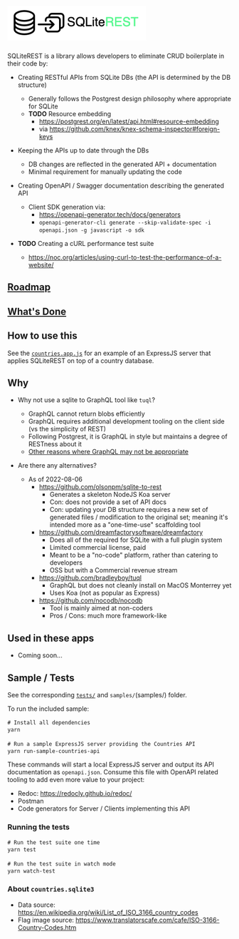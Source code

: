 # ![SQLiteRest](logo.png)

SQLiteREST is a library allows developers to eliminate CRUD boilerplate in their code by:

- Creating RESTful APIs from SQLite DBs (the API is determined by the DB structure)
    - Generally follows the Postgrest design philosophy where appropriate for SQLite
    - **TODO** Resource embedding 
        - https://postgrest.org/en/latest/api.html#resource-embedding
        - via https://github.com/knex/knex-schema-inspector#foreign-keys

- Keeping the APIs up to date through the DBs
    - DB changes are reflected in the generated API + documentation
    - Minimal requirement for manually updating the code

- Creating OpenAPI / Swagger documentation describing the generated API
    - Client SDK generation via:
        - https://openapi-generator.tech/docs/generators
        - `openapi-generator-cli generate --skip-validate-spec -i openapi.json -g javascript -o sdk`

- **TODO** Creating a cURL performance test suite
    - https://noc.org/articles/using-curl-to-test-the-performance-of-a-website/

## [Roadmap](todo.md)
## [What's Done](done.md)

## How to use this

See the [`countries.app.js`](tests/countries.app.js) for an example of an ExpressJS server that applies SQLiteREST on top of a country database.


## Why

- Why not use a sqlite to GraphQL tool like `tuql`?
    - GraphQL cannot return blobs efficiently
    - GraphQL requires additional development tooling on the client side (vs the simplicity of REST)
    - Following Postgrest, it is GraphQL in style but maintains a degree of RESTness about it
    - [Other reasons where GraphQL may not be appropriate]()

- Are there any alternatives?
    - As of 2022-08-06
        - https://github.com/olsonpm/sqlite-to-rest
            - Generates a skeleton NodeJS Koa server
            - Con: does not provide a set of API docs
            - Con: updating your DB structure requires a new set of generated files / modification to the original set; meaning it's intended more as a "one-time-use" scaffolding tool
        - https://github.com/dreamfactorysoftware/dreamfactory
            - Does all of the required for SQLite with a full plugin system
            - Limited commercial license, paid
            - Meant to be a "no-code" platform, rather than catering to developers
            - OSS but with a Commercial revenue stream
        - https://github.com/bradleyboy/tuql
            - GraphQL but does not cleanly install on MacOS Monterrey yet
            - Uses Koa (not as popular as Express)
        - https://github.com/nocodb/nocodb
            - Tool is mainly aimed at non-coders
            - Pros / Cons: much more framework-like

## Used in these apps

- Coming soon...

## Sample / Tests

See the corresponding [`tests/`](tests/) and `samples/`(samples/) folder.

To run the included sample:

```
# Install all dependencies
yarn

# Run a sample ExpressJS server providing the Countries API
yarn run-sample-countries-api
```

These commands will start a local ExpressJS server and output its API documentation as `openapi.json`.  Consume this file with OpenAPI related tooling to add even more value to your project:

- Redoc: https://redocly.github.io/redoc/
- Postman
- Code generators for Server / Clients implementing this API

### Running the tests

```
# Run the test suite one time
yarn test

# Run the test suite in watch mode
yarn watch-test
```
### About `countries.sqlite3`

- Data source: https://en.wikipedia.org/wiki/List_of_ISO_3166_country_codes
- Flag image source: https://www.translatorscafe.com/cafe/ISO-3166-Country-Codes.htm
